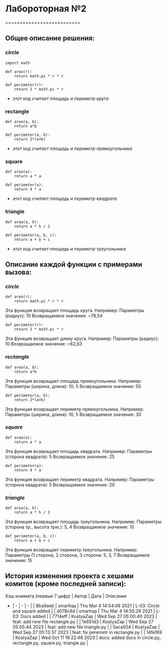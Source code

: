 # **Лабороторная №2**
==========================
## Общее описание решения:
### circle
```
import math

def area(r):
    return math.pi * r * r

def perimeter(r):
    return 2 * math.pi * r
```
- _этот код считает площадь и периметр круга_

### rectangle
```
def area(a, b):
    return a*b

def perimeter(a, b):
    return 2*(a+b)
```
- _этот код считает площадь и периметр прямоугольника_
### square
```
def area(a):
    return a * a

def perimeter(a):
    return 4 * a
```
- _этот код считает площадь и периметр квадрата_
### triangle
```
def area(a, h):
    return a * h / 2 

def perimeter(a, b, c):
    return a + b + c
```
- _этот код считает площадь и периметр треугольника_
## Описание каждой функции с примерами вызова:
### _circle_
```
def area(r):
    return math.pi * r * r
```
Эта функция возвращает площадь круга. Например:
Параметры (радиус): 10
Возвращаемое значение: ~78,54
```
def perimeter(r):
    return 2 * math.pi * r
```
Эта функция возвращает длину круга. Например:
Параметры (радиус): 10
Возвращаемое значение: ~62,83
### _rectangle_
```
def area(a, b):
    return a*b
```
Эта функция возвращает площадь прямоугольника. Например:
Параметры (ширина, длина): 10, 5
Возвращаемое значение: 50
```
def perimeter(a, b):
    return 2*(a+b)
```
Эта функция возвращает периметр прямоугольника. Например:
Параметры (ширина, длина): 10, 5
Возвращаемое значение: 30
### _square_
```
def area(a):
    return a * a
```
Эта функция возвращает площадь квадрата. Например:
Параметры (сторона квадрата): 5
Возвращаемое значение: 25
```
def perimeter(a):
    return 4 * a
```
Эта функция возвращает периметр квадрата. Например:
Параметры (сторона квадрата): 5
Возвращаемое значение: 20
### _triangle_
```
def area(a, h):
    return a * h / 2 
```
Эта функция возвращает площадь треугольника. Например:
Параметры (сторона тр., высота трю.): 5, 4
Возвращаемое значение: 10
```
def perimeter(a, b, c):
    return a + b + c
```
Эта функция возвращает периметр треугольника. Например:
Параметры (1 сторона, 2 сторона, 3 сторона: 5, 3, 7
Возвращаемое значение: 15
## История изменения проекта с хешами комитов (кроме последней записи):
Хэш коммита (первые 7 цифр)  | Автор | Дата | Описание 
 - | - | - | - |
| 8ba9aeb | smartiqa  | Thu Mar 4 14:54:08 2021 | L-03: Circle and square added |
| d078c8d | smartiqa | Thu Mar 4 14:55:29 2021 | L-03: Docs added |
| 7714eff | KostyaZap  | Wed Sep 27 05:00:40 2023 | feat: add new file rectangle.py |
| 1e651d3 | KostyaZap  |  Wed Sep 27 05:05:44 2023 | feat: add new file triangle.py |
| 5aca504 | KostyaZap  | Wed Sep 27 05:13:37 2023 | feat: fix peremetr in rectangle.py |
| 14fe169 | KostyaZap  | Wed Oct 11 18:22:46 2023 | docs: added docs in circle.py, rectangle.py, square.py, triangle.py |
